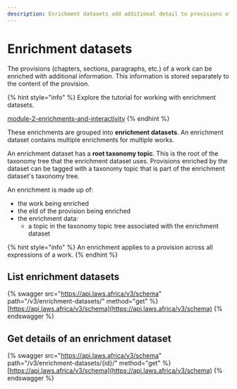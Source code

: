 ```yaml
---
description: Enrichment datasets add additional detail to provisions of a work.
---
```


# Enrichment datasets

The provisions (chapters, sections, paragraphs, etc.) of a work can be enriched with additional information. This information is stored separately to the content of the provision.

{% hint style="info" %}
Explore the tutorial for working with enrichment datasets.

[module-2-enrichments-and-interactivity](../tutorial/module-2-enrichments-and-interactivity/ "mention")
{% endhint %}

These enrichments are grouped into **enrichment datasets**. An enrichment dataset contains multiple enrichments for multiple works.

An enrichment dataset has a **root taxonomy topic**. This is the root of the taxonomy tree that the enrichment dataset uses. Provisions enriched by the dataset can be tagged with a taxonomy topic that is part of the enrichment dataset's taxonomy tree.

An enrichment is made up of:

* the work being enriched
* the eId of the provision being enriched
* the enrichment data:
  * a topic in the taxonomy topic tree associated with the enrichment dataset

{% hint style="info" %}
An enrichment applies to a provision across all expressions of a work.
{% endhint %}

## List enrichment datasets

{% swagger src="https://api.laws.africa/v3/schema" path="/v3/enrichment-datasets/" method="get" %}
[https://api.laws.africa/v3/schema](https://api.laws.africa/v3/schema)
{% endswagger %}

## Get details of an enrichment dataset

{% swagger src="https://api.laws.africa/v3/schema" path="/v3/enrichment-datasets/{id}/" method="get" %}
[https://api.laws.africa/v3/schema](https://api.laws.africa/v3/schema)
{% endswagger %}
